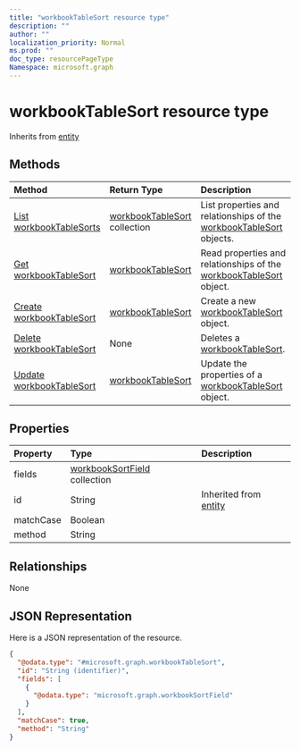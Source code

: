 ```yaml
---
title: "workbookTableSort resource type"
description: ""
author: ""
localization_priority: Normal
ms.prod: ""
doc_type: resourcePageType
Namespace: microsoft.graph
---
```



# workbookTableSort resource type




Inherits from [entity](../resources/entity.md)

## Methods
|Method|Return Type|Description|
|:---|:---|:---|
|[List workbookTableSorts](../api/workbooktablesort-list.md)|[workbookTableSort](../resources/workbookTableSort.md) collection|List properties and relationships of the [workbookTableSort](../resources/workbooktablesort.md) objects.|
|[Get workbookTableSort](../api/workbooktablesort-get.md)|[workbookTableSort](../resources/workbookTableSort.md)|Read properties and relationships of the [workbookTableSort](../resources/workbooktablesort.md) object.|
|[Create workbookTableSort](../api/workbooktablesort-create.md)|[workbookTableSort](../resources/workbookTableSort.md)|Create a new [workbookTableSort](../resources/workbooktablesort.md) object.|
|[Delete workbookTableSort](../api/workbooktablesort-delete.md)|None|Deletes a [workbookTableSort](../resources/workbooktablesort.md).|
|[Update workbookTableSort](../api/workbooktablesort-update.md)|[workbookTableSort](../resources/workbookTableSort.md)|Update the properties of a [workbookTableSort](../resources/workbooktablesort.md) object.|

## Properties
|Property|Type|Description|
|:---|:---|:---|
|fields|[workbookSortField](../resources/workbookSortField.md) collection||
|id|String| Inherited from [entity](../resources/entity.md)|
|matchCase|Boolean||
|method|String||

## Relationships
None

## JSON Representation
Here is a JSON representation of the resource.
<!-- {
  "blockType": "resource",
  "keyProperty": "id",
  "@odata.type": "microsoft.graph.workbookTableSort",
  "baseType": "microsoft.graph.entity",
  "openType": false
}
-->
``` json
{
  "@odata.type": "#microsoft.graph.workbookTableSort",
  "id": "String (identifier)",
  "fields": [
    {
      "@odata.type": "microsoft.graph.workbookSortField"
    }
  ],
  "matchCase": true,
  "method": "String"
}
```

